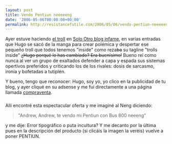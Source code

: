 ```yaml
---
layout: post
title: Vendo Pentiun neeeeeng
date: '2006-05-06T00:00:00+00:00'
permalink: http://resistancefutile.com/2006/05/06/vendo-pentiun-neeeeeng-2/
---
```

Ayer estuve haciendo <a href="http://es.wikipedia.org/wiki/Troll_(Internet)">el troll</a> en <a href="http://solo.infames.org/%c2%bfbill-gates-disfrazado-de-trekkie-pues-ocurrio/#comments">Solo Otro blog infame</a>, en varias entradas que Hugo se sacó de la manga para crear polémica y despertar ese pequeño troll que todos tenemos "inside" como reza<s>ba</s> su tagline "trolls inside" <s>¿Hugo porqué lo has cambiado? Era buenísimo!</s> Bueno reí como nunca al ver un grupo de exaltados defender a capa y espada sus sistemas opertivos preferidos y criticando los de los rivales: dosis de sarcasmo, ironía y bofetadas a tutiplén.

Y bueno, tengo que reconocer: Hugo, soy yo, yo clico en la publicidad de tu blog, y ayer cliqué en su adsense y me fuí directamente a una página llamada <a href="http://www.compraventa.com/list?caller=pbr_s&minreq=30&zxsm=1">compraventa</a>. 

<a href="http://www.compraventa.com/view/4626742.htm?caller=pbr_s&l=0&c=1&city=0"><img style="display:block; margin:0px auto 10px; text-align:center;cursor:pointer; cursor:hand;" src="http://photos1.blogger.com/blogger/6639/1972/320/pentiun.jpg" border="0" alt="" /></a>
Allí encontré esta espectacular oferta y me imaginé al Neng diciendo: <blockquote>"Andrew, Andrew, te vendo mi Pentiun con Bus 800 neeeng"</blockquote> y me dije: Error tipográfico o puta incultura? Y me decanto por la última pues en la descripción del producto (si clicáis la imagen la veréis) vuelve a poner PENTIUN.
